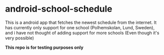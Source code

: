 android-school-schedule
=======================

This is a android app that fetches the newest schedule from the internet.
It has currently only support for one school (Polhemskolan, Lund, Sweden), and i have not thought of adding support for more schools (Even though it's very possible)

__This repo is for testing purposes only__
